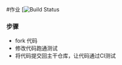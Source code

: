 #作业
[![Build Status](https://travis-ci.org/patrick-fullstack/homework1.svg?branch=master)
### 步骤

* fork 代码
* 修改代码跑通测试
* 将代码提交回主干仓库，让代码通过CI测试
